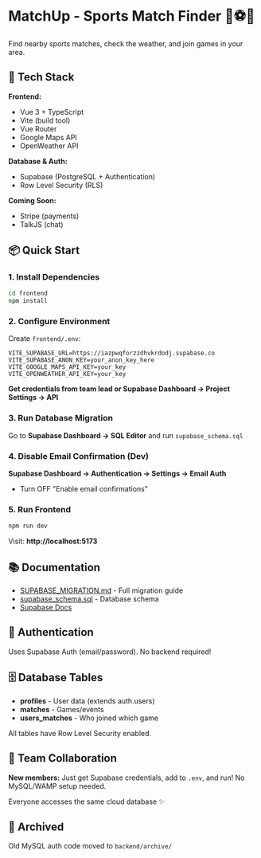 # MatchUp - Sports Match Finder 🏀⚽🎾

Find nearby sports matches, check the weather, and join games in your area.

## 🚀 Tech Stack

**Frontend:**
- Vue 3 + TypeScript
- Vite (build tool)
- Vue Router
- Google Maps API
- OpenWeather API

**Database & Auth:**
- Supabase (PostgreSQL + Authentication)
- Row Level Security (RLS)

**Coming Soon:**
- Stripe (payments)
- TalkJS (chat)

## 📦 Quick Start

### 1. Install Dependencies
```bash
cd frontend
npm install
```

### 2. Configure Environment

Create `frontend/.env`:
```env
VITE_SUPABASE_URL=https://iazpwqforzzdhvkrdodj.supabase.co
VITE_SUPABASE_ANON_KEY=your_anon_key_here
VITE_GOOGLE_MAPS_API_KEY=your_key
VITE_OPENWEATHER_API_KEY=your_key
```

**Get credentials from team lead or Supabase Dashboard → Project Settings → API**

### 3. Run Database Migration

Go to **Supabase Dashboard → SQL Editor** and run `supabase_schema.sql`

### 4. Disable Email Confirmation (Dev)

**Supabase Dashboard → Authentication → Settings → Email Auth**
- Turn OFF "Enable email confirmations"

### 5. Run Frontend
```bash
npm run dev
```

Visit: **http://localhost:5173**

## 📚 Documentation

- [SUPABASE_MIGRATION.md](SUPABASE_MIGRATION.md) - Full migration guide
- [supabase_schema.sql](supabase_schema.sql) - Database schema
- [Supabase Docs](https://supabase.com/docs)

## 🔐 Authentication

Uses Supabase Auth (email/password). No backend required!

## 🗄️ Database Tables

- **profiles** - User data (extends auth.users)
- **matches** - Games/events
- **users_matches** - Who joined which game

All tables have Row Level Security enabled.

## 🤝 Team Collaboration

**New members:** Just get Supabase credentials, add to `.env`, and run! No MySQL/WAMP setup needed.

Everyone accesses the same cloud database ✨

## 📝 Archived

Old MySQL auth code moved to `backend/archive/`
